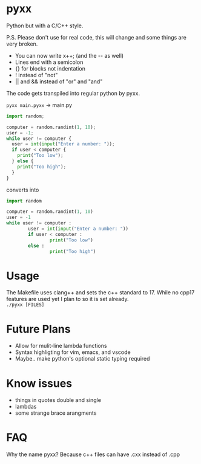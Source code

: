 # pyxx

Python but with a C/C++ style.  

P.S. Please don't use for real code, this will change and some things are very broken.  

- You can now write x++; (and the -- as well)
- Lines end with a semicolon
- {} for blocks not indentation
- ! instead of "not"
- || and && instead of "or" and "and"

The code gets transpiled into regular python by pyxx.

```pyxx main.pyxx``` -> main.py

```python
import random;

computer = random.randint(1, 10);
user = -1;
while user != computer {
  user = int(input("Enter a number: "));
  if user < computer {
    print("Too low");
  } else {
    print("Too high");
  }
}
```
converts into
```python
import random

computer = random.randint(1, 10)
user = -1
while user != computer :
        user = int(input("Enter a number: "))
        if user < computer :
                print("Too low")
        else :
                print("Too high")


```

# Usage
The Makefile uses clang++ and sets the c++ standard to 17. While no cpp17 features are used yet I plan to so it is set already.  
```./pyxx [FILES]```

# Future Plans
- Allow for mulit-line lambda functions
- Syntax highligting for vim, emacs, and vscode
- Maybe.. make python's optional static typing required

# Know issues
- things in quotes double and single
- lambdas
- some strange brace arangments

# FAQ
Why the name pyxx?
Because c++ files can have .cxx instead of .cpp
